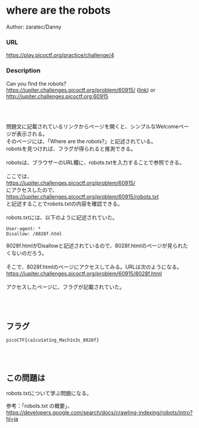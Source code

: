 # where are the robots
Author: zaratec/Danny

### URL
https://play.picoctf.org/practice/challenge/4

### Description
Can you find the robots? https://jupiter.challenges.picoctf.org/problem/60915/ ([link](https://jupiter.challenges.picoctf.org/problem/60915/)) or http://jupiter.challenges.picoctf.org:60915

<br>
<br>

問題文に記載されているリンクからページを開くと、シンプルなWelcomeページが表示される。  
そのページには、「Where are the robots?」と記述されている。  
robotsを見つければ、フラグが得られると推測できる。  
<br>
robotsは、ブラウザーのURL欄に、robots.txtを入力することで参照できる。  
<br>
ここでは、  
https://jupiter.challenges.picoctf.org/problem/60915/  
にアクセスしたので、  
https://jupiter.challenges.picoctf.org/problem/60915/robots.txt  
と記述することでrobots.txtの内容を確認できる。  
<br>
robots.txtには、以下のように記述されていた。  
```
User-agent: *
Disallow: /8028f.html
```
8028f.htmlがDisallowと記述されているので、8028f.htmlのページが見られたくないのだろう。  
<br>
そこで、8028f.htmlのページにアクセスしてみる。URLは次のようになる。  
https://jupiter.challenges.picoctf.org/problem/60915/8028f.html  
<br>
アクセスしたページに、フラグが記載されていた。
<br>
<br>
<br>
<br>

## フラグ
```
picoCTF{ca1cu1at1ng_Mach1n3s_8028f}
```
<br>
<br>

## この問題は
robots.txtについて学ぶ問題になる。  

参考：「robots.txt の概要」、https://developers.google.com/search/docs/crawling-indexing/robots/intro?hl=ja  
